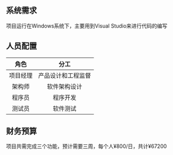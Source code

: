 ﻿## 系统需求

项目运行在Windows系统下，主要用到Visual Studio来进行代码的编写

## 人员配置

|   角色   |       分工       |
|:-------:|:----------------:|
| 项目经理 | 产品设计和工程监督 |
|  架构师  |   软件架构设计   |
|  程序员  |     程序开发     |
|  测试员  |     软件测试     |

## 财务预算

项目共需完成三个功能，预计需要三周，每个人¥800/日，共计¥67200
